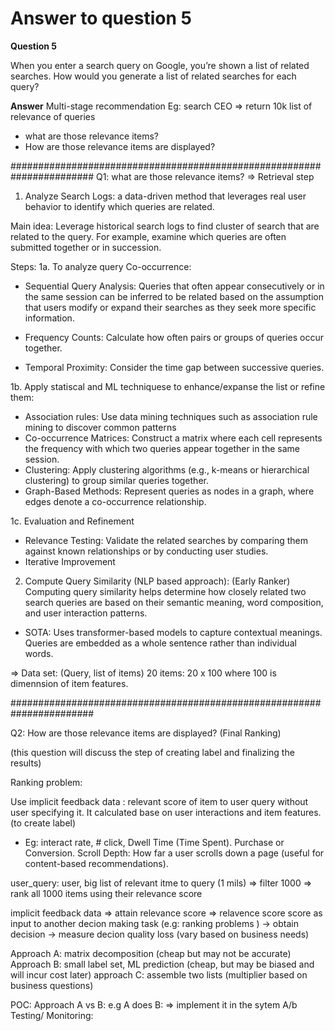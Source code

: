 # Answer to question 5

**Question 5**

When you enter a search query on Google, you’re shown a list of related searches. How would you generate a list of related searches for each query?

**Answer**
Multi-stage recommendation
Eg: search CEO => return 10k list of relevance of queries

- what are those relevance items? 
- How are those relevance items are displayed? 



#######################################################################
Q1: what are those relevance items? => Retrieval step


1. Analyze Search Logs:  a data-driven method that leverages real user behavior to identify which queries are related.

Main idea: Leverage historical search logs to find cluster of search that are related to the query. For example, examine which queries are often submitted together or in succession. 

Steps: 
1a. To analyze query Co-occurrence: 
- Sequential Query Analysis: Queries that often appear consecutively or in the same session can be inferred to be related based on the assumption that users modify or expand their searches as they seek more specific information.

- Frequency Counts: Calculate how often pairs or groups of queries occur together. 

- Temporal Proximity:  Consider the time gap between successive queries.


1b. Apply statiscal and ML techniquese to enhance/expanse the list or refine them: 
- Association rules: Use data mining techniques such as association rule mining to discover common patterns
- Co-occurrence Matrices: Construct a matrix where each cell represents the frequency with which two queries appear together in the same session. 
- Clustering: Apply clustering algorithms (e.g., k-means or hierarchical clustering) to group similar queries together.
- Graph-Based Methods: Represent queries as nodes in a graph, where edges denote a co-occurrence relationship. 

1c.  Evaluation and Refinement
- 	Relevance Testing: Validate the related searches by comparing them against known relationships or by conducting user studies. 
-  Iterative Improvement




2. Compute Query Similarity (NLP based approach): (Early Ranker) 
Computing query similarity helps determine how closely related two search queries are based on their semantic meaning, word composition, and user interaction patterns.
- SOTA: Uses transformer-based models to capture contextual meanings.
Queries are embedded as a whole sentence rather than individual words.


=> Data set: (Query, list of items)
20 items: 20 x 100 where 100 is dimennsion of item features. 


#######################################################################

Q2: How are those relevance items are displayed? (Final Ranking)


(this question will discuss the step of  creating label and finalizing the results)

Ranking problem: 

Use implicit feedback data : relevant score of item to user query without user specifying it. It calculated base on user interactions and item features. (to create label)

- Eg: interact rate, # click, Dwell Time (Time Spent). Purchase or Conversion. Scroll Depth: How far a user scrolls down a page (useful for content-based recommendations).

user_query: user, big list of relevant itme to query (1 mils) => filter 1000 => rank all 1000 items using their relevance score  


implicit feedback data => attain relevance score =>  relavence score score as input to another decion making task (e.g: ranking problems ) -> obtain decision ->  measure decion quality loss (vary based on business needs)

Approach A: matrix decomposition (cheap but may not be accurate)
Approach B: small label set, ML prediction (cheap, but may be biased and will incur cost later)
approach C: assemble two lists (multiplier based on business questions)




POC: Approach A vs B:  e.g A does B: => implement it in the sytem
A/b Testing/ Monitoring: 






